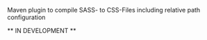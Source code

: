 Maven plugin to compile SASS- to CSS-Files including relative path configuration

** IN DEVELOPMENT **
